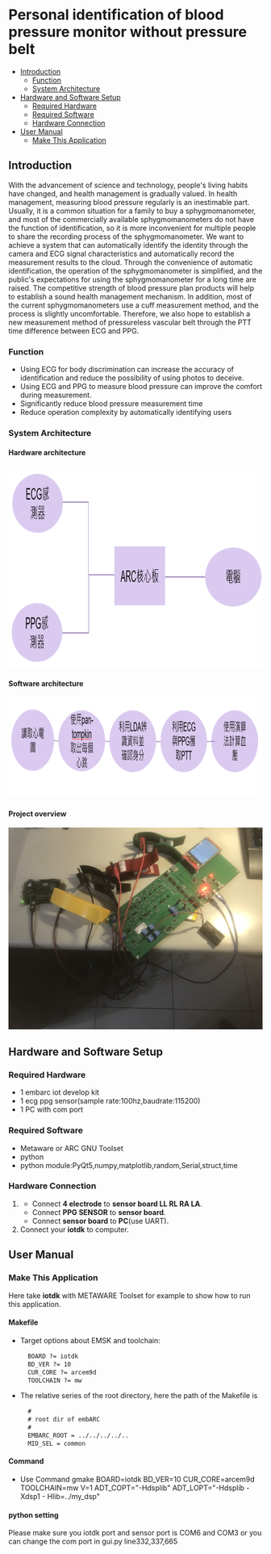 # Personal identification of blood pressure monitor without pressure belt

* [Introduction](#introduction)
	* [Function](#function)
	* [System Architecture](#system-architecture)
* [Hardware and Software Setup](#hardware-and-software-setup)
	* [Required Hardware](#required-hardware)
	* [Required Software](#required-software)
	* [Hardware Connection](#hardware-connection)
* [User Manual](#user-manual)
	* [Make This Application](#Make-this-application)

## Introduction
With the advancement of science and technology, people's living habits have changed, and health management is gradually valued. In health management, measuring blood pressure regularly is an inestimable part.
Usually, it is a common situation for a family to buy a sphygmomanometer, and most of the commercially available sphygmomanometers do not have the function of identification, so it is more inconvenient for multiple people to share the recording process of the sphygmomanometer.
We want to achieve a system that can automatically identify the identity through the camera and ECG signal characteristics and automatically record the measurement results to the cloud. Through the convenience of automatic identification, the operation of the sphygmomanometer is simplified, and the public's expectations for using the sphygmomanometer for a long time are raised. The competitive strength of blood pressure plan products will help to establish a sound health management mechanism.
In addition, most of the current sphygmomanometers use a cuff measurement method, and the process is slightly uncomfortable. Therefore, we also hope to establish a new measurement method of pressureless vascular belt through the PTT time difference between ECG and PPG.

### Function
- Using ECG for body discrimination can increase the accuracy of identification and reduce the possibility of using photos to deceive.
- Using ECG and PPG to measure blood pressure can improve the comfort during measurement.
- Significantly reduce blood pressure measurement time
- Reduce operation complexity by automatically identifying users


### System Architecture
#### Hardware architecture
<div align="center"><img width="600" height="400" src="image/hardware.PNG"></div>

#### Software architecture
<div align="center"><img width="1000" height="200" src="image/software.PNG"></div>

#### Project overview
<div align="center"><img width="600" height="400" src="image/project_photo (1).jpg"></div>

## Hardware and Software Setup
### Required Hardware
- 1 embarc iot develop kit
- 1 ecg ppg sensor(sample rate:100hz,baudrate:115200)
- 1 PC with com port

### Required Software
- Metaware or ARC GNU Toolset
- python
- python module:PyQt5,numpy,matplotlib,random,Serial,struct,time

### Hardware Connection
1.
   - Connect **4 electrode** to **sensor board LL RL RA LA**.
   - Connect **PPG SENSOR** to **sensor board**.
   - Connect **sensor board** to **PC**(use UART).
2. Connect your **iotdk** to computer.

## User Manual
### Make This Application

Here take **iotdk** with METAWARE Toolset for example to show how to run this application.

#### Makefile

- Target options about EMSK and toolchain:

		BOARD ?= iotdk
		BD_VER ?= 10
		CUR_CORE ?= arcem9d
		TOOLCHAIN ?= mw

- The relative series of the root directory, here the path of the Makefile is 

		#
		# root dir of embARC
		#
		EMBARC_ROOT = ../../../../..
		MID_SEL = common 
 #### Command
 
 - Use Command gmake BOARD=iotdk BD_VER=10 CUR_CORE=arcem9d TOOLCHAIN=mw V=1 ADT_COPT="-Hdsplib" ADT_LOPT="-Hdsplib -Xdsp1 -          Hlib=../my_dsp"

 #### python setting
 Please make sure you iotdk port and sensor port is COM6 and COM3 or you can change the com port in gui.py line332,337,665
